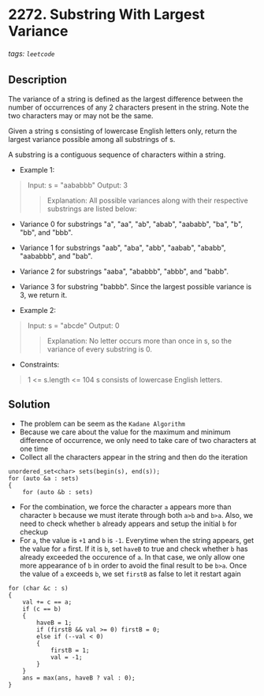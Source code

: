 # 2272. Substring With Largest Variance
###### tags: `leetcode`
## Description
The variance of a string is defined as the largest difference between the number of occurrences of any 2 characters present in the string. Note the two characters may or may not be the same.

Given a string s consisting of lowercase English letters only, return the largest variance possible among all substrings of s.

A substring is a contiguous sequence of characters within a string.

- Example 1:

>Input: s = "aababbb"
Output: 3
>>Explanation:
All possible variances along with their respective substrings are listed below:
- Variance 0 for substrings "a", "aa", "ab", "abab", "aababb", "ba", "b", "bb", and "bbb".
- Variance 1 for substrings "aab", "aba", "abb", "aabab", "ababb", "aababbb", and "bab".
- Variance 2 for substrings "aaba", "ababbb", "abbb", and "babb".
- Variance 3 for substring "babbb".
Since the largest possible variance is 3, we return it.

- Example 2:

>Input: s = "abcde"
Output: 0
>>Explanation:
No letter occurs more than once in s, so the variance of every substring is 0.

- Constraints:

>1 <= s.length <= 104
s consists of lowercase English letters.

## Solution
- The problem can be seem as the `Kadane Algorithm`
- Because we care about the value for the maximum and minimum difference of occurrence, we only need to take care of two characters at one time
- Collect all the characters appear in the string and then do the iteration
```cpp=
unordered_set<char> sets(begin(s), end(s));
for (auto &a : sets)
{
    for (auto &b : sets)
```
- For the combination, we force the character `a` appears more than character `b` because we must iterate through both `a>b` and `b>a`. Also, we need to check whether `b` already appears and setup the initial `b` for checkup
- For `a`, the value is `+1` and `b` is `-1`. Everytime when the string appears, get the value for `a` first. If it is `b`, set `haveB` to true and check whether `b` has already exceeded the occurence of `a`. In that case, we only allow one more appearance of `b` in order to avoid the final result to be `b>a`. Once the value of `a` exceeds `b`, we set `firstB` as false to let it restart again
```cpp=
for (char &c : s)
{
    val += c == a;
    if (c == b)
    {
        haveB = 1;
        if (firstB && val >= 0) firstB = 0;
        else if (--val < 0)
        {
            firstB = 1;
            val = -1;
        }
    }
    ans = max(ans, haveB ? val : 0);
}
```
